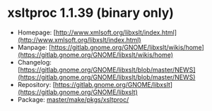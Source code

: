 # xsltproc 1.1.39 (binary only)
 - Homepage: [http://www.xmlsoft.org/libxslt/index.html](http://www.xmlsoft.org/libxslt/index.html)
 - Manpage: [https://gitlab.gnome.org/GNOME/libxslt/wikis/home](https://gitlab.gnome.org/GNOME/libxslt/wikis/home)
 - Changelog: [https://gitlab.gnome.org/GNOME/libxslt/blob/master/NEWS](https://gitlab.gnome.org/GNOME/libxslt/blob/master/NEWS)
 - Repository: [https://gitlab.gnome.org/GNOME/libxslt](https://gitlab.gnome.org/GNOME/libxslt)
 - Package: [master/make/pkgs/xsltproc/](https://github.com/Freetz-NG/freetz-ng/tree/master/make/pkgs/xsltproc/)

